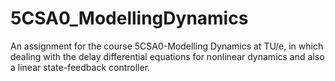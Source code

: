 # 5CSA0_ModellingDynamics
An assignment for the course 5CSA0-Modelling Dynamics at TU/e, in which dealing with the delay differential equations for nonlinear dynamics and also a linear state-feedback controller.
